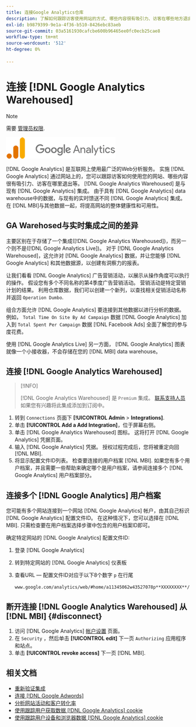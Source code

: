 ```yaml
---
title: 连接Google Analytics仓库
description: 了解如何跟踪访客使用网站的方式、哪些内容很有吸引力、访客在哪些地方退出等。
exl-id: b9879399-9e1a-4f36-b510-8426ebc83aeb
source-git-commit: 03a5161930cafcbe600b96465ee0fc0ecb25cae8
workflow-type: tm+mt
source-wordcount: '512'
ht-degree: 0%

---
```


# 连接 [!DNL Google Analytics Warehoused]

>[!NOTE]
>
>需要 [管理员权限](../../../administrator/user-management/user-management.md).

![](../../../assets/google-analytics-logo.png)

[!DNL Google Analytics] 是互联网上使用最广泛的Web分析服务。 实施 [!DNL Google Analytics] 通过网站上的，您可以跟踪访客如何使用您的网站、哪些内容很有吸引力、访客在哪里退出等。 [!DNL Google Analytics Warehoused] 是与现有 [!DNL Google Analytics] 集成。 由于具有 [!DNL Google Analytics] data warehouse中的数据，与现有的实时馈送不同 [!DNL Google Analytics] 集成。 在 [!DNL MBI]与其他数据一起，将提高网站的整体健康性和可用性。

## GA Warehosed与实时集成之间的差异

主要区别在于存储了一个集成([!DNL Google Analytics Warehoused])，而另一个则不是([!DNL Google Analytics Live])。 对于 [!DNL Google Analytics Warehoused]，这允许对 [!DNL Google Analytics] 数据，并让您能够 [!DNL Google Analytics] 和其他数据源，以创建有洞察力的报表。

让我们看看 [!DNL Google Analytics] 广告营销活动，以展示从操作角度可以执行的操作。 假设您有多个不同名称的第4季度广告营销活动。 营销活动是特定营销计划的结果。 利用仓库数据，我们可以创建一个新列，以查找相关促销活动名称并返回 `Operation Dumbo`.

组合方面允许 [!DNL Google Analytics] 要连接到其他数据以进行分析的数据。 例如， `Total Time On Site By Ad Campaign` 数据 [!DNL Google Analytics] 加入到 `Total Spent Per Campaign` 数据 [!DNL Facebook Ads] 全面了解您的参与度花费。

使用 [!DNL Google Analytics Live] 另一方面， [!DNL Google Analytics] 图表就像一个小接收器，不会存储在您的 [!DNL MBI] data warehouse。

## 连接 [!DNL Google Analytics Warehoused]

>[!INFO]
>
>[!DNL Google Analytics Warehoused] 是 `Premium` 集成。 [联系支持人员](../../../guide-overview.md) 如果您有兴趣将此集成添加到订阅中。

1. 转到 `Connections` 页面下 **[!UICONTROL Admin** > **Integrations]**.
1. 单击 **[!UICONTROL Add a Add Integration]**，位于屏幕右侧。
1. 单击 [!DNL Google Analytics Warehoused] 图标。 这将打开 [!DNL Google Analytics] 凭据页面。
1. 输入 [!DNL Google Analytics] 凭据。 授权过程完成后，您将被重定向回 [!DNL MBI].
1. 将显示配置文件ID列表。 检查要连接的用户档案 [!DNL MBI]. 如果您有多个用户档案，并且需要一些帮助来确定哪个是用户档案，请参阅连接多个 [!DNL Google Analytics] 用户档案部分。

## 连接多个 [!DNL Google Analytics] 用户档案

您可能有多个网站连接到一个网站 [!DNL Google Analytics] 帐户，由其自己标识 [!DNL Google Analytics] 配置文件ID。 在这种情况下，您可以选择在 [!DNL MBI]. 只需检查要在用户档案选择步骤中包含的用户档案ID即可。

确定特定网站的 [!DNL Google Analytics] 配置文件ID:

1. 登录 [!DNL Google Analytics]
1. 转到特定网站的 [!DNL Google Analytics] 仪表板
1. 查看URL — 配置文件ID对应于以下8个数字 `p` 在行尾

   `www.google.com/analytics/web/#home/a11345062w43527078p**XXXXXXXX**/`

## 断开连接 [!DNL Google Analytics Warehoused] 从 [!DNL MBI] {#disconnect}

1. 访问 [!DNL Google Analytics] [帐户设置](https://www.google.com/accounts/) 页面。
1. 在 `Security` ，然后单击 **[!UICONTROL edit]** 下一页 `Authorizing` 应用程序和站点。
1. 单击 **[!UICONTROL revoke access]** 下一页 [!DNL MBI].

## 相关文档

* [重新验证集成](https://support.magento.com/hc/en-us/articles/360016733151)
* [连接 [!DNL Google Adwords]](../integrations/google-adwords.md)
* [分析网站活动和客户转化率](../../analysis/web-act-cust-conversion.md)
* [使用跟踪用户获取数据 [!DNL Google Analytics] cookie](../../analysis/google-track-user-acq.md)
* [使用跟踪用户设备和浏览器数据 [!DNL Google Analytics] cookie](https://support.magento.com/hc/en-us/articles/360016732911)
